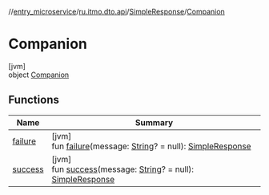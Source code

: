 //[entry_microservice](../../../../index.md)/[ru.itmo.dto.api](../../index.md)/[SimpleResponse](../index.md)/[Companion](index.md)

# Companion

[jvm]\
object [Companion](index.md)

## Functions

| Name | Summary |
|---|---|
| [failure](failure.md) | [jvm]<br>fun [failure](failure.md)(message: [String](https://kotlinlang.org/api/core/kotlin-stdlib/kotlin/-string/index.html)? = null): [SimpleResponse](../index.md) |
| [success](success.md) | [jvm]<br>fun [success](success.md)(message: [String](https://kotlinlang.org/api/core/kotlin-stdlib/kotlin/-string/index.html)? = null): [SimpleResponse](../index.md) |